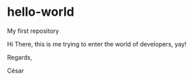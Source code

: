 # hello-world
My first repository

Hi There, this is me trying to enter the world of developers, yay!

Regards,

César

